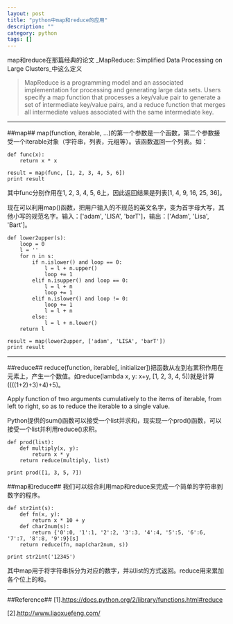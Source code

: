 ```yaml
---
layout: post
title: "python中map和reduce的应用"
description: ""
category: python
tags: []
---
```


map和reduce在那篇经典的论文 _MapReduce: Simplified Data Processing on Large Clusters_中这么定义

> MapReduce is a programming model and an associated implementation for processing and generating large data sets. Users specify a map function that processes a key/value pair to generate a set of intermediate key/value pairs, and a reduce function that merges all intermediate values associated with the same intermediate key.

------------------------------------------------------------------

##map##
map(function, iterable, ...)的第一个参数是一个函数，第二个参数接受一个iterable对象（字符串，列表，元组等）。该函数返回一个列表。如：

```
def func(x):
    return x * x

result = map(func, [1, 2, 3, 4, 5, 6])
print result
```

其中func分别作用在1, 2, 3, 4, 5, 6上，因此返回结果是列表[1, 4, 9, 16, 25, 36]。

现在可以利用map()函数，把用户输入的不规范的英文名字，变为首字母大写，其他小写的规范名字。输入：['adam', 'LISA', 'barT']，输出：['Adam', 'Lisa', 'Bart']。

```
def lower2upper(s):
    loop = 0
    l = ''
    for n in s:
        if n.islower() and loop == 0:
            l = l + n.upper()
            loop += 1
        elif n.isupper() and loop == 0:
            l = l + n
            loop += 1
        elif n.islower() and loop != 0:
            loop += 1
            l = l + n
        else:
            l = l + n.lower()
    return l
 
result = map(lower2upper, ['adam', 'LISA', 'barT'])
print result
```

-------------------------------------------------------

##reduce##
reduce(function, iterable[, initializer])把函数从左到右累积作用在元素上，产生一个数值。如reduce(lambda x, y: x+y, [1, 2, 3, 4, 5])就是计算((((1+2)+3)+4)+5)。

Apply function of two arguments cumulatively to the items of iterable, from left to right, so as to reduce the iterable to a single value.

Python提供的sum()函数可以接受一个list并求和，现实现一个prod()函数，可以接受一个list并利用reduce()求积。

```
def prod(list):
    def multiply(x, y):
        return x * y
    return reduce(multiply, list)
 
print prod([1, 3, 5, 7])
```

##map和reduce##
我们可以综合利用map和reduce来完成一个简单的字符串到数字的程序。

```
def str2int(s):
    def fn(x, y):
        return x * 10 + y
    def char2num(s):
        return {'0':0, '1':1, '2':2, '3':3, '4':4, '5':5, '6':6, '7':7, '8':8, '9':9}[s]
    return reduce(fn, map(char2num, s))
 
print str2int('12345')
```

其中map用于将字符串拆分为对应的数字，并以list的方式返回。reduce用来累加各个位上的和。

----------------------------------------------------

##Reference##
[1].https://docs.python.org/2/library/functions.html#reduce

[2].http://www.liaoxuefeng.com/

